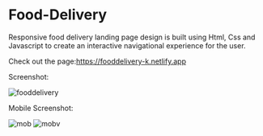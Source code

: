 # Food-Delivery

Responsive food delivery landing page design is built using Html, Css and Javascript to create an interactive navigational experience for the user.

Check out the page:https://fooddelivery-k.netlify.app


Screenshot:


![fooddelivery](https://user-images.githubusercontent.com/88454070/181514784-c55a5716-28af-473d-93a4-9b4625e072bb.png)


Mobile Screenshot:


![mob](https://user-images.githubusercontent.com/88454070/181514906-417935ef-a3ee-44bb-acb1-5f22b3e6ed49.png)                       ![mobv](https://user-images.githubusercontent.com/88454070/181515130-2913bdcb-6fcb-42b8-ab61-dddb12c3639c.png)           
